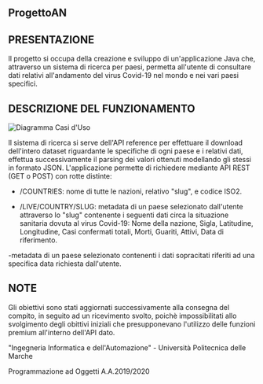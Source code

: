 ## ProgettoAN

## PRESENTAZIONE

Il progetto si occupa della creazione e sviluppo di un'applicazione Java che, attraverso un sistema di ricerca per paesi, permetta all'utente di consultare dati relativi all'andamento del virus Covid-19 nel mondo e nei vari paesi specifici. 

## DESCRIZIONE DEL FUNZIONAMENTO


![Diagramma Casi d'Uso](https://user-images.githubusercontent.com/72570036/97028990-17c72100-155d-11eb-8e78-2fbc0315bc77.png)



Il sistema di ricerca si serve dell'API reference per effettuare il download dell'intero dataset riguardante le specifiche di ogni paese e i relativi dati, effettua successivamente il parsing dei valori ottenuti modellando gli stessi in formato JSON.
L'applicazione permette di richiedere mediante API REST (GET o POST) con rotte distinte:

- /COUNTRIES: nome di tutte le nazioni, relativo "slug", e codice ISO2.

- /LIVE/COUNTRY/SLUG: metadata di un paese selezionato dall'utente attraverso lo "slug" contenente i seguenti dati circa la situazione sanitaria dovuta al virus Covid-19: Nome della nazione, Sigla, Latitudine, Longitudine, Casi confermati totali, Morti, Guariti, Attivi, Data di riferimento.

-metadata di un paese selezionato contenenti i dati sopracitati riferiti ad una specifica data richiesta dall'utente.

## NOTE 

Gli obiettivi sono stati aggiornati successivamente alla consegna del compito, in seguito ad un ricevimento svolto, poichè impossibilitati allo svolgimento degli obittivi iniziali che presupponevano l'utilizzo delle funzioni premium all'interno dell'API dato.

"Ingegneria Informatica e dell'Automazione" - Università Politecnica delle Marche

Programmazione ad Oggetti A.A.2019/2020
